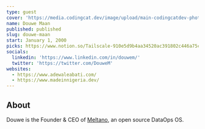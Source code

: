 ```yaml
---
type: guest
cover: 'https://media.codingcat.dev/image/upload/main-codingcatdev-photo/podcast-guest/DouweM'
name: Douwe Maan
published: published
slug: douwe-maan
start: January 1, 2000
picks: https://www.notion.so/Tailscale-910e5d9b4aa34520ac391802c446a75c
socials:
  linkedin: 'https://www.linkedin.com/in/douwem/'
  twitter: 'https://twitter.com/DouweM'
websites:
  - https://www.adewaleabati.com/
  - https://www.madeinnigeria.dev/
---
```


## About

Douwe is the Founder & CEO of [Meltano](https://meltano.com/), an open source DataOps OS.
